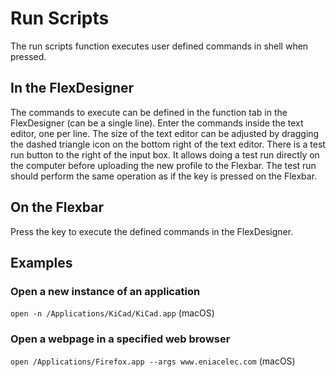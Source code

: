 # Run Scripts

The run scripts function executes user defined commands in shell when pressed.

## In the FlexDesigner

The commands to execute can be defined in the function tab in the FlexDesigner (can be a single line). Enter the commands inside the text editor, one per line. The size of the text editor can be adjusted by dragging the dashed triangle icon on the bottom right of the text editor. There is a test run button to the right of the input box. It allows doing a test run directly on the computer before uploading the new profile to the Flexbar. The test run should perform the same operation as if the key is pressed on the Flexbar.

## On the Flexbar

Press the key to execute the defined commands in the FlexDesigner.

## Examples

### Open a new instance of an application

```open -n /Applications/KiCad/KiCad.app``` (macOS)

### Open a webpage in a specified web browser

```open /Applications/Firefox.app --args www.eniacelec.com``` (macOS)
